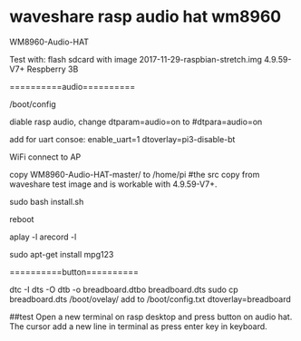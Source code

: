 # waveshare rasp audio hat wm8960

WM8960-Audio-HAT

Test with:
flash sdcard with image 2017-11-29-raspbian-stretch.img
4.9.59-V7+
Respberry 3B

==========audio==========

/boot/config

diable rasp audio, change 
	dtparam=audio=on
to 
	#dtpara=audio=on

add for uart consoe:
	enable_uart=1
	dtoverlay=pi3-disable-bt


WiFi connect to AP

copy WM8960-Audio-HAT-master/ to /home/pi
#the src copy from waveshare test image and is workable with 4.9.59-V7+.

sudo bash install.sh

reboot

aplay -l
arecord -l

sudo apt-get install mpg123

==========button==========

dtc -I dts -O dtb -o breadboard.dtbo breadboard.dts
sudo cp breadboard.dts /boot/ovelay/
add to /boot/config.txt
	dtoverlay=breadboard

##test
Open a new terminal on rasp desktop and press button on audio hat.
The cursor add a new line in terminal as press enter key in keyboard.
